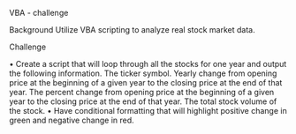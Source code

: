 VBA - challenge

Background
Utilize VBA scripting to analyze real stock market data.

Challenge

•	Create a script that will loop through all the stocks for one year and output the following information.
        The ticker symbol.
    Yearly change from opening price at the beginning of a given year to the closing price at the end of that year.
        The percent change from opening price at the beginning of a given year to the closing price at the end of that year.
        The total stock volume of the stock.
•	Have conditional formatting that will highlight positive change in green and negative change in red.

